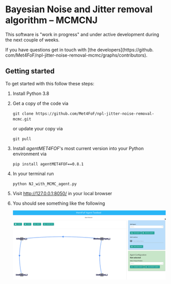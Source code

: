 # Bayesian Noise and Jitter removal algorithm – MCMCNJ

This software is "work in progress" and under active development during the next 
couple of weeks.

If you have questions get in touch with [the developers](https://github.
com/Met4FoF/npl-jitter-noise-removal-mcmc/graphs/contributors).

## Getting started

To get started with this follow these steps:

1. Install Python 3.8
1. Get a copy of the code via
   
   `git clone https://github.com/Met4FoF/npl-jitter-noise-removal-mcmc.git`

   or update your copy via
  
   `git pull`
1. Install _agentMET4FOF_'s most current version into your Python environment via

   `pip install agentMET4FOF==0.8.1`
1. In your terminal run

   `python NJ_with_MCMC_agent.py`
1. Visit http://127.0.0.1:8050/ in your local browser
1. You should see something like the following

   ![Dashboard for noise and jitter removal](docs/NPL_dashboard.png)